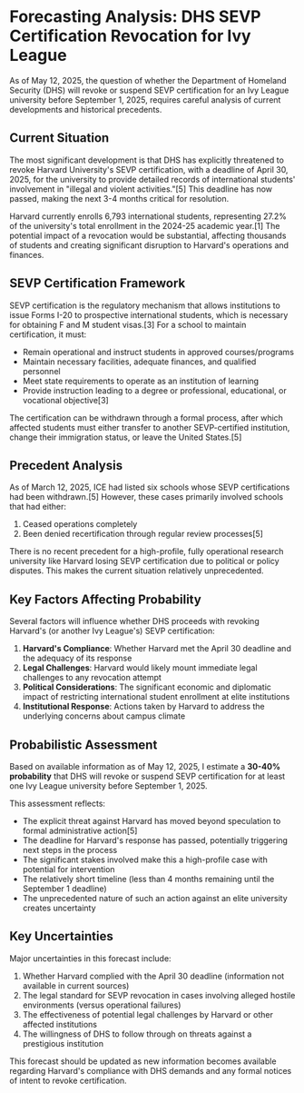# Forecasting Analysis: DHS SEVP Certification Revocation for Ivy League

As of May 12, 2025, the question of whether the Department of Homeland Security (DHS) will revoke or suspend SEVP certification for an Ivy League university before September 1, 2025, requires careful analysis of current developments and historical precedents.

## Current Situation

The most significant development is that DHS has explicitly threatened to revoke Harvard University's SEVP certification, with a deadline of April 30, 2025, for the university to provide detailed records of international students' involvement in "illegal and violent activities."[5] This deadline has now passed, making the next 3-4 months critical for resolution.

Harvard currently enrolls 6,793 international students, representing 27.2% of the university's total enrollment in the 2024-25 academic year.[1] The potential impact of a revocation would be substantial, affecting thousands of students and creating significant disruption to Harvard's operations and finances.

## SEVP Certification Framework

SEVP certification is the regulatory mechanism that allows institutions to issue Forms I-20 to prospective international students, which is necessary for obtaining F and M student visas.[3] For a school to maintain certification, it must:

- Remain operational and instruct students in approved courses/programs
- Maintain necessary facilities, adequate finances, and qualified personnel
- Meet state requirements to operate as an institution of learning
- Provide instruction leading to a degree or professional, educational, or vocational objective[3]

The certification can be withdrawn through a formal process, after which affected students must either transfer to another SEVP-certified institution, change their immigration status, or leave the United States.[5]

## Precedent Analysis

As of March 12, 2025, ICE had listed six schools whose SEVP certifications had been withdrawn.[5] However, these cases primarily involved schools that had either:

1. Ceased operations completely
2. Been denied recertification through regular review processes[5]

There is no recent precedent for a high-profile, fully operational research university like Harvard losing SEVP certification due to political or policy disputes. This makes the current situation relatively unprecedented.

## Key Factors Affecting Probability

Several factors will influence whether DHS proceeds with revoking Harvard's (or another Ivy League's) SEVP certification:

1. **Harvard's Compliance**: Whether Harvard met the April 30 deadline and the adequacy of its response
2. **Legal Challenges**: Harvard would likely mount immediate legal challenges to any revocation attempt
3. **Political Considerations**: The significant economic and diplomatic impact of restricting international student enrollment at elite institutions
4. **Institutional Response**: Actions taken by Harvard to address the underlying concerns about campus climate

## Probabilistic Assessment

Based on available information as of May 12, 2025, I estimate a **30-40% probability** that DHS will revoke or suspend SEVP certification for at least one Ivy League university before September 1, 2025.

This assessment reflects:

- The explicit threat against Harvard has moved beyond speculation to formal administrative action[5]
- The deadline for Harvard's response has passed, potentially triggering next steps in the process
- The significant stakes involved make this a high-profile case with potential for intervention
- The relatively short timeline (less than 4 months remaining until the September 1 deadline)
- The unprecedented nature of such an action against an elite university creates uncertainty

## Key Uncertainties

Major uncertainties in this forecast include:

1. Whether Harvard complied with the April 30 deadline (information not available in current sources)
2. The legal standard for SEVP revocation in cases involving alleged hostile environments (versus operational failures)
3. The effectiveness of potential legal challenges by Harvard or other affected institutions
4. The willingness of DHS to follow through on threats against a prestigious institution

This forecast should be updated as new information becomes available regarding Harvard's compliance with DHS demands and any formal notices of intent to revoke certification.
